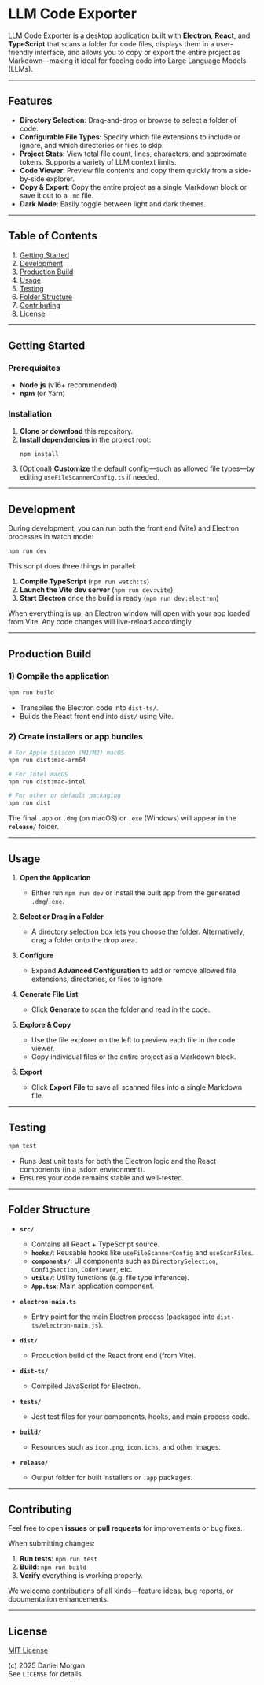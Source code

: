 # LLM Code Exporter

LLM Code Exporter is a desktop application built with **Electron**, **React**, and **TypeScript** that scans a folder for code files, displays them in a user-friendly interface, and allows you to copy or export the entire project as Markdown—making it ideal for feeding code into Large Language Models (LLMs).

---

## Features

- **Directory Selection**: Drag-and-drop or browse to select a folder of code.
- **Configurable File Types**: Specify which file extensions to include or ignore, and which directories or files to skip.
- **Project Stats**: View total file count, lines, characters, and approximate tokens. Supports a variety of LLM context limits.
- **Code Viewer**: Preview file contents and copy them quickly from a side-by-side explorer.
- **Copy & Export**: Copy the entire project as a single Markdown block or save it out to a `.md` file.
- **Dark Mode**: Easily toggle between light and dark themes.

---

## Table of Contents

1. [Getting Started](#getting-started)
2. [Development](#development)
3. [Production Build](#production-build)
4. [Usage](#usage)
5. [Testing](#testing)
6. [Folder Structure](#folder-structure)
7. [Contributing](#contributing)
8. [License](#license)

---

## Getting Started

### Prerequisites

- **Node.js** (v16+ recommended)
- **npm** (or Yarn)

### Installation

1. **Clone or download** this repository.
2. **Install dependencies** in the project root:
   ```bash
   npm install
   ```
3. (Optional) **Customize** the default config—such as allowed file types—by editing `useFileScannerConfig.ts` if needed.

---

## Development

During development, you can run both the front end (Vite) and Electron processes in watch mode:

```bash
npm run dev
```

This script does three things in parallel:

1. **Compile TypeScript** (`npm run watch:ts`)
2. **Launch the Vite dev server** (`npm run dev:vite`)
3. **Start Electron** once the build is ready (`npm run dev:electron`)

When everything is up, an Electron window will open with your app loaded from Vite. Any code changes will live-reload accordingly.

---

## Production Build

### 1) Compile the application

```bash
npm run build
```

- Transpiles the Electron code into `dist-ts/`.
- Builds the React front end into `dist/` using Vite.

### 2) Create installers or app bundles

```bash
# For Apple Silicon (M1/M2) macOS
npm run dist:mac-arm64

# For Intel macOS
npm run dist:mac-intel

# For other or default packaging
npm run dist
```

The final `.app` or `.dmg` (on macOS) or `.exe` (Windows) will appear in the **`release/`** folder.

---

## Usage

1. **Open the Application**

   - Either run `npm run dev` or install the built app from the generated `.dmg`/`.exe`.

2. **Select or Drag in a Folder**

   - A directory selection box lets you choose the folder. Alternatively, drag a folder onto the drop area.

3. **Configure**

   - Expand **Advanced Configuration** to add or remove allowed file extensions, directories, or files to ignore.

4. **Generate File List**

   - Click **Generate** to scan the folder and read in the code.

5. **Explore & Copy**

   - Use the file explorer on the left to preview each file in the code viewer.
   - Copy individual files or the entire project as a Markdown block.

6. **Export**
   - Click **Export File** to save all scanned files into a single Markdown file.

---

## Testing

```bash
npm test
```

- Runs Jest unit tests for both the Electron logic and the React components (in a jsdom environment).
- Ensures your code remains stable and well-tested.

---

## Folder Structure

- **`src/`**

  - Contains all React + TypeScript source.
  - **`hooks/`**: Reusable hooks like `useFileScannerConfig` and `useScanFiles`.
  - **`components/`**: UI components such as `DirectorySelection`, `ConfigSection`, `CodeViewer`, etc.
  - **`utils/`**: Utility functions (e.g. file type inference).
  - **`App.tsx`**: Main application component.

- **`electron-main.ts`**

  - Entry point for the main Electron process (packaged into `dist-ts/electron-main.js`).

- **`dist/`**

  - Production build of the React front end (from Vite).

- **`dist-ts/`**

  - Compiled JavaScript for Electron.

- **`tests/`**

  - Jest test files for your components, hooks, and main process code.

- **`build/`**

  - Resources such as `icon.png`, `icon.icns`, and other images.

- **`release/`**
  - Output folder for built installers or `.app` packages.

---

## Contributing

Feel free to open **issues** or **pull requests** for improvements or bug fixes.

When submitting changes:

1. **Run tests**: `npm run test`
2. **Build**: `npm run build`
3. **Verify** everything is working properly.

We welcome contributions of all kinds—feature ideas, bug reports, or documentation enhancements.

---

## License

[MIT License](./LICENSE)

(c) 2025 Daniel Morgan  
See `LICENSE` for details.

